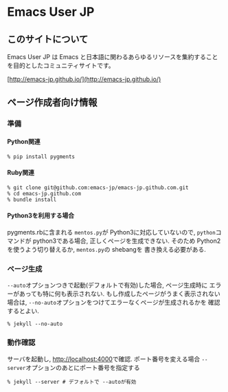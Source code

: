 # Emacs User JP

## このサイトについて
Emacs User JP は Emacs と日本語に関わるあらゆるリソースを集約することを目的としたコミュニティサイトです。

[http://emacs-jp.github.io/](http://emacs-jp.github.io/)


## ページ作成者向け情報

### 準備

#### Python関連

```
% pip install pygments
```

#### Ruby関連

```
% git clone git@github.com:emacs-jp/emacs-jp.github.com.git
% cd emacs-jp.github.com
% bundle install
```

#### Python3を利用する場合

pygments.rbに含まれる `mentos.py`が Python3に対応していないので,
`python`コマンドが python3である場合, 正しくページを生成できない.
そのため Python2を使うよう切り替えるか, `mentos.py`の shebangを
書き換える必要がある.


### ページ生成
`--auto`オプションつきで起動(デフォルトで有効)した場合, ページ生成時に
エラーがあっても特に何も表示されない. もし作成したページがうまく表示されない
場合は, `--no-auto`オプションをつけてエラーなくページが生成されるかを
確認するとよい.

```
% jekyll --no-auto
```

### 動作確認
サーバを起動し, [http://localhost:4000](http://localhost:4000)で確認.
ポート番号を変える場合 `--server`オプションのあとにポート番号を指定する

```
% jekyll --server # デフォルトで --autoが有効
```

